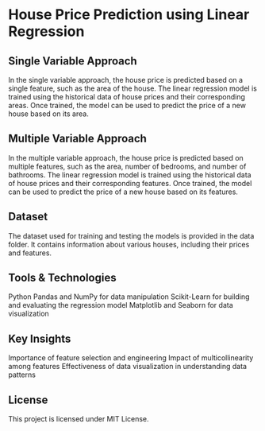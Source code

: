 # House Price Prediction using Linear Regression
## Single Variable Approach
In the single variable approach, the house price is predicted based on a single feature, such as the area of the house. The linear regression model is trained using the historical data of house prices and their corresponding areas. Once trained, the model can be used to predict the price of a new house based on its area.

## Multiple Variable Approach
In the multiple variable approach, the house price is predicted based on multiple features, such as the area, number of bedrooms, and number of bathrooms. The linear regression model is trained using the historical data of house prices and their corresponding features. Once trained, the model can be used to predict the price of a new house based on its features.

## Dataset
The dataset used for training and testing the models is provided in the data folder. It contains information about various houses, including their prices and features.
## Tools & Technologies
Python
Pandas and NumPy for data manipulation
Scikit-Learn for building and evaluating the regression model
Matplotlib and Seaborn for data visualization

## Key Insights
Importance of feature selection and engineering
Impact of multicollinearity among features
Effectiveness of data visualization in understanding data patterns

## License
This project is licensed under MIT License.

